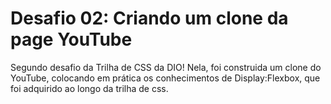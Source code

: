 # Desafio 02: Criando um clone da page YouTube 

Segundo desafio da Trilha de CSS da DIO! 
Nela, foi construida um clone do YouTube, colocando em prática os conhecimentos de Display:Flexbox,
que foi adquirido ao longo da trilha de css.

